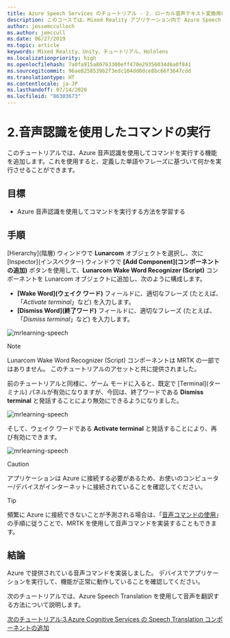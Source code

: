 ```yaml
---
title: Azure Speech Services のチュートリアル - 2. ローカル音声テキスト変換用のオフライン モードの追加
description: このコースでは、Mixed Reality アプリケーション内で Azure Speech SDK を実装する方法を学習します。
author: jessemcculloch
ms.author: jemccull
ms.date: 06/27/2019
ms.topic: article
keywords: Mixed Reality、Unity、チュートリアル、Hololens
ms.localizationpriority: high
ms.openlocfilehash: 7a0fa915a80763300eff470e29356034d6a0f841
ms.sourcegitcommit: 96ae8258539b2f3edc104dd0dce8bc66f3647cdd
ms.translationtype: HT
ms.contentlocale: ja-JP
ms.lasthandoff: 07/14/2020
ms.locfileid: "86303673"
---
```

# <a name="2-using-speech-recognition-to-execute-commands"></a>2.音声認識を使用したコマンドの実行

このチュートリアルでは、Azure 音声認識を使用してコマンドを実行する機能を追加します。これを使用すると、定義した単語やフレーズに基づいて何かを実行させることができます。

## <a name="objectives"></a>目標

* Azure 音声認識を使用してコマンドを実行する方法を学習する

## <a name="instructions"></a>手順

[Hierarchy]\(階層\) ウィンドウで **Lunarcom** オブジェクトを選択し、次に [Inspector]\(インスペクター\) ウィンドウで **[Add Component]\(コンポーネントの追加\)** ボタンを使用して、**Lunarcom Wake Word Recognizer (Script)** コンポーネントを Lunarcom オブジェクトに追加し、次のように構成します。

* **[Wake Word]\(ウェイク ワード\)** フィールドに、適切なフレーズ (たとえば、「_Activate terminal_」など) を入力します。
* **[Dismiss Word]\(終了ワード\)** フィールドに、適切なフレーズ (たとえば、「_Dismiss terminal_」など) を入力します。

![mrlearning-speech](images/mrlearning-speech/tutorial2-section1-step1-1.png)

> [!NOTE]
> Lunarcom Wake Word Recognizer (Script) コンポーネントは MRTK の一部ではありません。 このチュートリアルのアセットと共に提供されました。

前のチュートリアルと同様に、ゲーム モードに入ると、既定で [Terminal]\(ターミナル\) パネルが有効になりますが、今回は、終了ワードである **Dismiss terminal** と発話することにより無効にできるようになりました。

![mrlearning-speech](images/mrlearning-speech/tutorial2-section1-step1-2.png)

そして、ウェイク ワードである **Activate terminal** と発話することにより、再び有効にできます。

![mrlearning-speech](images/mrlearning-speech/tutorial2-section1-step1-3.png)

> [!CAUTION]
> アプリケーションは Azure に接続する必要があるため、お使いのコンピューター/デバイスがインターネットに接続されていることを確認してください。

> [!TIP]
> 頻繁に Azure に接続できないことが予測される場合は、「[音声コマンドの使用](mr-learning-base-09.md)」の手順に従うことで、MRTK を使用して音声コマンドを実装することもできます。

## <a name="congratulations"></a>結論

Azure で提供されている音声コマンドを実装しました。 デバイスでアプリケーションを実行して、機能が正常に動作していることを確認してください。

次のチュートリアルでは、Azure Speech Translation を使用して音声を翻訳する方法について説明します。

[次のチュートリアル:3.Azure Cognitive Services の Speech Translation コンポーネントの追加](mrlearning-speechSDK-ch3.md)
